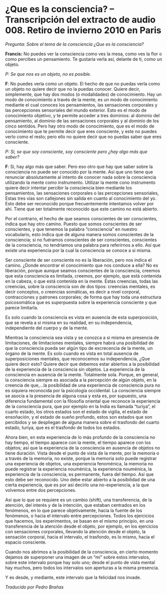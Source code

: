 # ¿Que es la consciencia? – Transcripción del extracto de audio 008. Retiro de invierno 2010 en Paris

_Pregunta: Sobre el tema de la consciencia ¿Que es la consciencia?_

**Francis:** No puedes ver la consciencia como ves la mesa, como ves la flor o como percibes un pensamiento. Te gustaría verla así, delante de ti, como un objeto.

_P: Se que nos es un objeto, no es posible._

**F**: No puedes verla como un objeto. El hecho de que no puedas verla como un objeto no quiere decir que no la puedas conocer. Quiere decir, simplemente, que hay dos modos (o modalidades) de conocimiento. Hay un modo de conocimiento a través de la mente, es un modo de conocimiento mediante el cual conoces los pensamientos, las sensaciones corporales y las percepciones sensoriales del mundo exterior. Esto es el modo de conocimiento objetivo, y te permite acceder a tres dominios: al dominio del pensamiento, al dominio de las sensaciones corporales y al dominio de los cinco sentidos. Pero hay otro modo de conocimiento, que es el modo de conocimiento que te permite decir que eres consciente, y este no puedes verlo como el resto; pero ello no quiere decir que no puedas saber que eres consciente.

_P: Si, se que soy consciente, soy consciente pero ¿hay algo más que saber?_

**F**: Si, hay algo más que saber. Pero eso otro que hay que saber sobre la consciencia no puede ser conocido por la mente. Así que uno tiene que renunciar absolutamente al intento de conocer nada sobre la consciencia utilizando la mente como instrumento. Utilizar la mente cono instrumento quiere decir intentar percibir la consciencia bien mediante los pensamientos, las sensaciones corporales o las percepciones sensoriales, Estas tres vías son callejones sin salida en cuanto al conocimiento del yo. Esto debe ser reconocido porque frecuentemente intentamos volver por ahí. Tiene que ser totalmente reconocido que este camino no está abierto.

Por el contrario, el hecho de que seamos conscientes de ser conscientes, indica que hay otro camino. Puesto que somos conscientes de ser conscientes, y que tenemos la palabra “consciencia” en nuestro vocabulario, esto indica que de alguna manera somos conscientes de la consciencia; si no fuéramos conscientes de ser conscientes, conscientes de la consciencia, no tendríamos una palabra para referirnos a ello. Así que existe una experiencia por la cual la consciencia se conoce a si misma.

Ser consciente de ser consciente no es la liberación, pero nos indica el camino. ¿Donde encontrar el conocimiento que nos conduce a ella? No es liberación, porque aunque seamos conscientes de la consciencia, creemos que esta consciencia es limitada, creemos, por ejemplo, que está contenida en la cabeza, o que está contenida en la mente. Estas creencias, todas las creencias, sobre la consciencia son de dos tipos: creencias mentales, es decir conceptos, o creencias somáticas, es decir a nivel corporal, contracciones y patrones corporales; de forma que hay toda una estructura psicosomática que es superpuesta sobre la experiencia consciente y que parece limitarla.

Es solo cuando la consciencia es vista en ausencia de esta superposición, que se revela a si misma en su realidad, en su independencia, independiente del cuerpo y de la mente.

Mientras la consciencia sea vista y se conozca a si misma en presencia de limitaciones, de limitaciones mentales, siempre habrá una posibilidad de que la consciencia pueda ser algún tipo de excrecencia de la mente, un órgano de la mente. Es solo cuando es vista en total ausencia de superposiciones mentales, que reconocemos su independencia, ¿Que quiere decir esto? Quiere decir que debemos estar abiertos a la posibilidad de la experiencia de la consciencia sin objetos. La experiencia de la consciencia en ausencia de la mente. Totalmente sola. Porque, en general, la consciencia siempre es asociada a la percepción de algún objeto, en la creencia de que,…la posibilidad de una experiencia de consciencia pura no es siquiera reconocida por la psicología occidental. La consciencia siempre se asocia a la presencia de alguna cosa y esta es, por supuesto, una diferencia fundamental con la filosofía oriental que reconoce la experiencia de la consciencia pura, que por ejemplo en la India es llamada “turiya”, el cuarto estado, los otros estados son el estado de vigilia, el estado de ensoñación, y el estado de sueño profundo, estos son estados que son percibidos y se despliegan de alguna manera sobre el trasfondo del cuarto estado, turiya, que es el trasfondo de todos los estados.

Ahora bien, en esta experiencia de lo más profundo de la consciencia no hay tiempo, el tiempo aparece con la mente, el tiempo aparece con los objetos; así que la experiencia de la consciencia en ausencia de objetos no tiene duración. Vista desde el punto de vista de la mente, por la memoria o a través de la memoria, no existe, porque la memoria solo puede registrar una experiencia de objetos, una experiencia fenoménica, la memoria no puede registrar la experiencia nouménica, la experiencia nouménica, la experiencia de la consciencia, es permanente, fuera del tiempo. Así que esto debe ser reconocido. Uno debe estar abierto a la posibilidad de una cierta experiencia, que es por así decirlo una no-experiencia, a la que volvemos entre dos percepciones.

Así que lo que se requiere es un cambio (shift), una transferencia, de la atención, del interés y de la intención, que estaban centrados en los fenómenos, en lo que parece objetivamente, hacia la fuente de los fenómenos, o hacia el intervalo entre percepciones. Todos los ejercicios que hacemos, los experimentos, se basan en el mismo principio, en una transferencia de la atención desde el objeto, por ejemplo, en los ejercicios con sensaciones corporales, llevando la atención desde el objeto, la sensación corporal, hacia el intervalo, el trasfondo, es lo mismo, hacia el espacio consciente.

Cuando nos abrimos a la posibilidad de la consciencia, en cierto momento dejamos de superponer una imagen de un “mí” sobre estos intervalos, sobre este intervalo porque hay solo uno; desde el punto de vista mental hay muchos, pero todos los intervalos son aperturas a la misma presencia.

Y es desde, y mediante, este intervalo que la felicidad nos invade.

_Traducido por Pedro Brañas_

